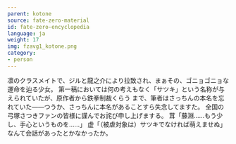 ```yaml
---
parent: kotone
source: fate-zero-material
id: fate-zero-encyclopedia
language: ja
weight: 17
img: fzavg1_kotone.png
category:
- person
---
```


凛のクラスメイトで、ジルと龍之介により拉致され、まぁその、ゴニョゴニョな運命を辿る少女。
第一稿においては何の考えもなく「サツキ」という名称が与えられていたが、原作者から鉄拳制裁くらう
まで、筆者はさっちんの本名を忘れていた――つうか、さっちんに本名があることすら失念してますた。
全国の弓塚さつきファンの皆様に謹んでお詫び申し上げまする。
茸「藤淵……もう少し、手心というものを……」
虚「（被虐対象は）サツキでなければ萌えませぬ」
なんて会話があったとかなかったか。
